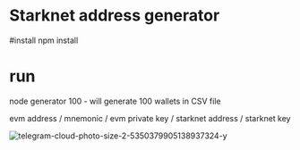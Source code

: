 # Starknet address generator

#install
npm install

# run
node generator 100 - will generate 100 wallets in CSV file


evm address / mnemonic / evm private key / starknet address / starknet key

![telegram-cloud-photo-size-2-5350379905138937324-y](https://github.com/munris-vlad/starknet-address-generator/assets/3458203/61f94a63-d607-45b7-9b4c-f9ea22b611f0)
